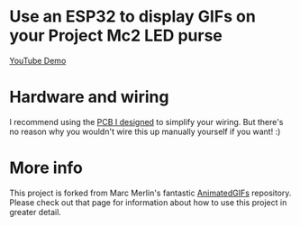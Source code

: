 # Use an ESP32 to display GIFs on your Project Mc2 LED purse

[YouTube Demo](https://www.youtube.com/watch?v=3-5VtH-2Txw)

# Hardware and wiring
I recommend using the [PCB I designed](https://github.com/rorosaurus/esp32-hub75-driver) to simplify your wiring. But there's no reason why you wouldn't wire this up manually yourself if you want! :)

# More info
This project is forked from Marc Merlin's fantastic [AnimatedGIFs](https://github.com/marcmerlin/AnimatedGIFs) repository. Please check out that page for information about how to use this project in greater detail.
